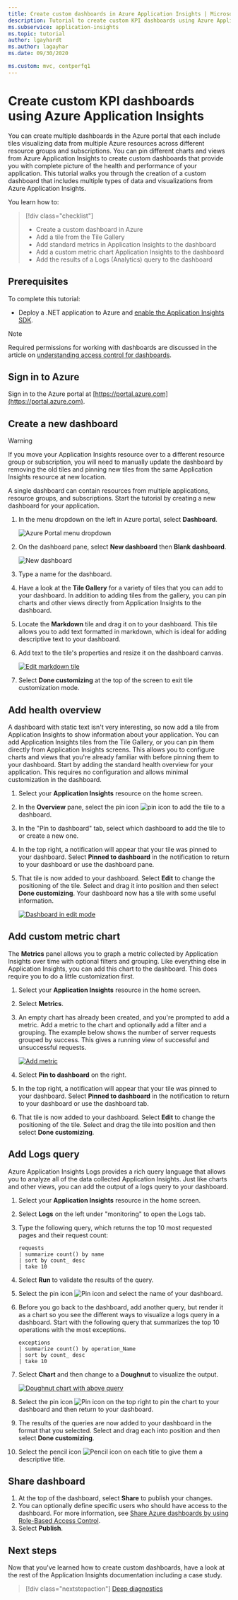 ```yaml
---
title: Create custom dashboards in Azure Application Insights | Microsoft Docs
description: Tutorial to create custom KPI dashboards using Azure Application Insights.
ms.subservice: application-insights
ms.topic: tutorial
author: lgayhardt
ms.author: lagayhar
ms.date: 09/30/2020

ms.custom: mvc, contperfq1
---
```


# Create custom KPI dashboards using Azure Application Insights

You can create multiple dashboards in the Azure portal that each include tiles visualizing data from multiple Azure resources across different resource groups and subscriptions.  You can pin different charts and views from Azure Application Insights to create custom dashboards that provide you with complete picture of the health and performance of your application. This tutorial walks you through the creation of a custom dashboard that includes multiple types of data and visualizations from Azure Application Insights.

 You learn how to:

> [!div class="checklist"]
> * Create a custom dashboard in Azure
> * Add a tile from the Tile Gallery
> * Add standard metrics in Application Insights to the dashboard
> * Add a custom metric chart Application Insights to the dashboard
> * Add the results of a Logs (Analytics) query to the dashboard

## Prerequisites

To complete this tutorial:

- Deploy a .NET application to Azure and [enable the Application Insights SDK](../app/asp-net.md).

> [!NOTE]
> Required permissions for working with dashboards are discussed in the article on [understanding access control for dashboards](../../azure-portal/azure-portal-dashboard-share-access.md#understanding-access-control-for-dashboards).

## Sign in to Azure

Sign in to the Azure portal at [https://portal.azure.com](https://portal.azure.com).

## Create a new dashboard

> [!WARNING]
> If you move your Application Insights resource over to a different resource group or subscription, you will need to manually update the dashboard by removing the old tiles and pinning new tiles from the same Application Insights resource at new location.

A single dashboard can contain resources from multiple applications, resource groups, and subscriptions.  Start the tutorial by creating a new dashboard for your application.  

1. In the menu dropdown on the left in Azure portal, select **Dashboard**.

    ![Azure Portal menu dropdown](media/tutorial-app-dashboards/dashboard-from-menu.png)

2. On the dashboard pane, select **New dashboard** then **Blank dashboard**.

   ![New dashboard](media/tutorial-app-dashboards/new-dashboard.png)

3. Type a name for the dashboard.
4. Have a look at the **Tile Gallery** for a variety of tiles that you can add to your dashboard.  In addition to adding tiles from the gallery, you can pin charts and other views directly from Application Insights to the dashboard.
5. Locate the **Markdown** tile and drag it on to your dashboard.  This tile allows you to add text formatted in markdown, which is ideal for adding descriptive text to your dashboard.
6. Add text to the tile's properties and resize it on the dashboard canvas.

    [![Edit markdown tile](media/tutorial-app-dashboards/markdown.png)](media/tutorial-app-dashboards/dashboard-edit-mode.png#lightbox)

7. Select **Done customizing** at the top of the screen to exit tile customization mode.

## Add health overview

A dashboard with static text isn't very interesting, so now add a tile from Application Insights to show information about your application. You can add Application Insights tiles from the Tile Gallery, or you can pin them directly from Application Insights screens. This allows you to configure charts and views that you're already familiar with before pinning them to your dashboard.  Start by adding the standard health overview for your application.  This requires no configuration and allows minimal customization in the dashboard.


1. Select your **Application Insights** resource on the home screen.
2. In the **Overview** pane, select the pin icon ![pin icon](media/tutorial-app-dashboards/pushpin.png) to add the tile to a dashboard.
3. In the "Pin to dashboard" tab, select which dashboard to add the tile to or create a new one.
 
3. In the top right, a notification will appear that your tile was pinned to your dashboard.  Select **Pinned to dashboard** in the notification to return to your dashboard or use the dashboard pane.
4. That tile is now added to your dashboard. Select **Edit** to change the positioning of the tile. Select and drag it into position and then select **Done customizing**. Your dashboard now has a tile with some useful information.

    [![Dashboard in edit mode](media/tutorial-app-dashboards/dashboard-edit-mode.png)](media/tutorial-app-dashboards/dashboard-edit-mode.png#lightbox)

## Add custom metric chart

The **Metrics** panel allows you to graph a metric collected by Application Insights over time with optional filters and grouping.  Like everything else in Application Insights, you can add this chart to the dashboard.  This does require you to do a little customization first.

1. Select your **Application Insights** resource in the home screen.
1. Select **Metrics**.  
2. An empty chart has already been created, and you're prompted to add a metric.  Add a metric to the chart and optionally add a filter and a grouping.  The example below shows the number of server requests grouped by success.  This gives a running view of successful and unsuccessful requests.

	[![Add metric](media/tutorial-app-dashboards/metrics.png)](media/tutorial-app-dashboards/metrics.png#lightbox)

4. Select **Pin to dashboard** on the right.

3.  In the top right, a notification will appear that your tile was pinned to your dashboard. Select **Pinned to dashboard** in the notification to return to your dashboard or use the dashboard tab.

4. That tile is now added to your dashboard. Select **Edit** to change the positioning of the tile. Select and drag the tile into position and then select **Done customizing**.

## Add Logs query

Azure Application Insights Logs provides a rich query language that allows you to analyze all of the data collected Application Insights. Just like charts and other views, you can add the output of a logs query to your dashboard.

1. Select your **Application Insights** resource in the home screen.
2. Select **Logs** on the left under "monitoring" to open the Logs tab.
3. Type the following query, which returns the top 10 most requested pages and their request count:

    ``` Kusto
	requests
	| summarize count() by name
	| sort by count_ desc
	| take 10
    ```

4. Select **Run** to validate the results of the query.
5. Select the pin icon ![Pin icon](media/tutorial-app-dashboards/pushpin.png) and select the name of your dashboard.

5. Before you go back to the dashboard, add another query, but render it as a chart so you see the different ways to visualize a logs query in a dashboard. Start with the following query that summarizes the top 10 operations with the most exceptions.

    ``` Kusto
	exceptions
	| summarize count() by operation_Name
	| sort by count_ desc
	| take 10
    ```

6. Select **Chart** and then change to a **Doughnut** to visualize the output.

	[![Doughnut chart with above query](media/tutorial-app-dashboards/logs-doughnut.png)](media/tutorial-app-dashboards/logs-doughnut.png#lightbox)

6. Select the pin icon ![Pin icon](media/tutorial-app-dashboards/pushpin.png) on the top right to pin the chart to your dashboard and then  return to your dashboard.
7. The results of the queries are now added to your dashboard in the format that you selected. Select and drag each into position and then select **Done customizing**.
8. Select the pencil icon ![Pencil icon](media/tutorial-app-dashboards/pencil.png) on each title to give them a descriptive title.

## Share dashboard

1. At the top of the dashboard, select **Share** to publish your changes.
2. You can optionally define specific users who should have access to the dashboard. For more information, see [Share Azure dashboards by using Role-Based Access Control](../../azure-portal/azure-portal-dashboard-share-access.md).
3. Select **Publish**.

## Next steps

Now that you've learned how to create custom dashboards, have a look at the rest of the Application Insights documentation including a case study.

> [!div class="nextstepaction"]
> [Deep diagnostics](../app/devops.md)
